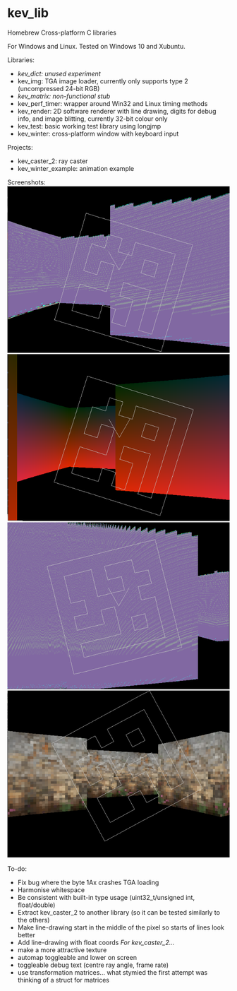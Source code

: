 # kev_lib

Homebrew Cross-platform C libraries

For Windows and Linux. Tested on Windows 10 and Xubuntu.

Libraries:
- *kev_dict: unused experiment*
- kev_img: TGA image loader, currently only supports type 2 (uncompressed 24-bit RGB)
- *kev_matrix: non-functional stub*
- kev_perf_timer: wrapper around Win32 and Linux timing methods
- kev_render: 2D software renderer with line drawing, digits for debug info, and image blitting, currently 32-bit colour only
- kev_test: basic working test library using longjmp
- kev_winter: cross-platform window with keyboard input

Projects:
- kev_caster_2: ray caster
- kev_winter_example: animation example

Screenshots:
![Screenshot of raycaster with glitch at tops of walls](kev_caster_2_overrun.png)
![Screenshot of raycaster deep reddish gradient on walls](kev_caster_2_glow.png)
![Screenshot of raycaster with furry-looking glitch at tops of walls](kev_caster_2_fringe.png)
![Screenshot of raycaster with lo-res brownish stone texture on walls](kev_caster_2_texture.png)

To-do:
- Fix bug where the byte 1Ax crashes TGA loading
- Harmonise whitespace
- Be consistent with built-in type usage (uint32_t/unsigned int, float/double)
- Extract kev_caster_2 to another library (so it can be tested similarly to the others)
- Make line-drawing start in the middle of the pixel so starts of lines look better
- Add line-drawing with float coords
*For kev_caster_2...*
- make a more attractive texture
- automap toggleable and lower on screen
- toggleable debug text (centre ray angle, frame rate)
- use transformation matrices... what stymied the first attempt was thinking of a struct for matrices